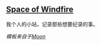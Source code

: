 ## [Space of Windfire](http://www.windfire007.com)

我个人的小站，记录那些想要纪录的事。

*模板来自于*[*Moon*](http://taylantatli.github.io/Moon/)